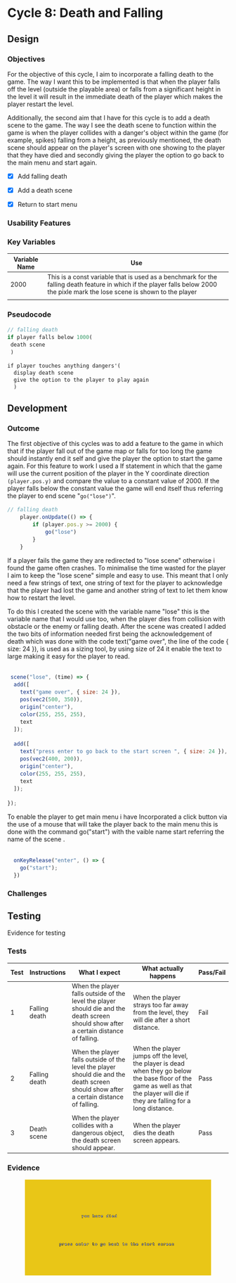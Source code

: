 # Cycle 8: Death and Falling

##

## Design

### Objectives

For the objective of this cycle, I aim to incorporate a falling death to the game. The way I want this to be implemented is that when the player falls off the level (outside the playable area) or falls from a significant height in the level it will result in the immediate death of the player which makes the player restart the level.

Additionally, the second aim that I have for this cycle is to add a death scene to the game. The way I see the death scene to function within the game is when the player collides with a danger's object within the game (for example, spikes) falling from a height, as previously mentioned, the death scene should appear on the player's screen with one showing to the player that they have died and secondly giving the player the option to go back to the main menu and start again.  &#x20;





* [x] Add falling death   &#x20;
* [x] Add a death scene&#x20;
* [x] Return to start menu



### Usability Features

&#x20;&#x20;

### Key Variables

| Variable Name | Use                                                                                                                                                                               |
| ------------- | --------------------------------------------------------------------------------------------------------------------------------------------------------------------------------- |
| 2000          | This is a const variable that is used as a benchmark for the falling death feature in which if the player falls below 2000 the pixle  mark the lose scene is shown to the player  |
|               |                                                                                                                                                                                   |

### Pseudocode



```javascript
// falling death 
if player falls below 1000(
 death scene
 )
```

```
if player touches anything dangers'(
  display death scene
  give the option to the player to play again 
  )
```

## Development

### Outcome

The first objective of this cycles was to add a feature to the game in which that if the player fall out  of the game map or falls for too long the game should instantly end it self and give the player the option to start the game again. For this feature to work l used a If statement in which that the game will use the current position of the player in the Y coordinate direction `(player.pos.y)` and compare the value to a constant value of 2000. If the player falls below the constant value the game will end itself thus referring the player to end scene "`go("lose")`".

```javascript
// falling death 
 	player.onUpdate(() => {
		if (player.pos.y >= 2000) {
			go("lose")
		}
	}

```

If a player fails the game they are redirected to "lose scene" otherwise i found the game often crashes. To minimalise the time wasted for the player I aim to keep the "lose scene" simple and easy to use. This meant that I only need a few strings of text, one string of text for the player to acknowledge that the player had lost the game and another string of text to let them know how to restart the level.&#x20;

To do this l created the scene with the variable name  "lose" this is the variable name that I would use too, when the player dies from collision with obstacle or the enemy or falling death. After the scene was created I added the two bits of information needed first being the acknowledgement of death which was done with the code text("game over",  the line of the code { size: 24 }), is used as a sizing tool, by using size of 24 it enable the text to large making it easy for the player to read.&#x20;

```javascript
  
 scene("lose", (time) => {
  add([
    text("game over", { size: 24 }),
    pos(vec2(500, 350)),
    origin("center"),
    color(255, 255, 255),
    text
  ]);

  add([
    text("press enter to go back to the start screen ", { size: 24 }),
    pos(vec2(400, 200)),
    origin("center"),
    color(255, 255, 255),
    text
  ]);

});
```

To enable the player to get main menu i have Incorporated a click button via the use of a mouse that will take the player back to the main menu this is done with the command  go("start") with the vaible name start referring the name of the scene .&#x20;

```javascript

  onKeyRelease("enter", () => {
    go("start");
  })
```

### Challenges



## Testing

Evidence for testing

### Tests

| Test | Instructions   | What I expect                                                                                                                           | What actually happens                                                                                                                                                              | Pass/Fail |
| ---- | -------------- | --------------------------------------------------------------------------------------------------------------------------------------- | ---------------------------------------------------------------------------------------------------------------------------------------------------------------------------------- | --------- |
| 1    | Falling death  | When the player falls outside of the level the player should die and the death screen should show after a certain distance of falling.  | When the player strays too far away from the level, they will die after a short distance.                                                                                          | Fail      |
| 2    | Falling death  | When the player falls outside of the level the player should die and the death screen should show after a certain distance of falling.  | When the player jumps off the level, the player is dead when they go below the base floor of the game as well as that the player will die if they are falling for a long distance. | Pass      |
| 3    | Death scene    | When the player collides with a dangerous object, the death screen should appear.                                                       | When the player dies the death screen appears.                                                                                                                                     | Pass      |

### Evidence

<figure><img src="../.gitbook/assets/image (1) (1) (3).png" alt=""><figcaption></figcaption></figure>
